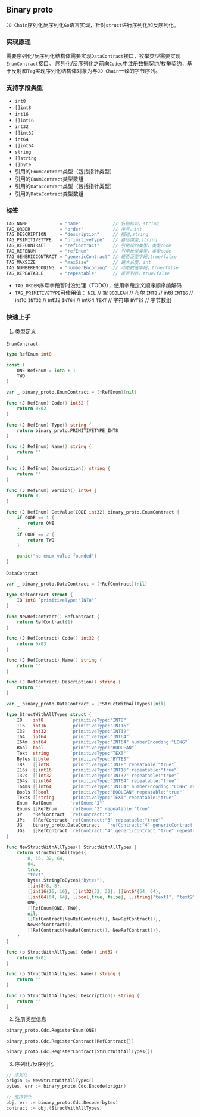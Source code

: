 ## Binary proto

`JD Chain`序列化反序列化`Go`语言实现，针对`struct`进行序列化和反序列化。

### 实现原理

需要序列化/反序列化结构体需要实现`DataContract`接口，枚举类型需要实现`EnumContract`接口。
序列化/反序列化之前向`Codec`中注册数据契约/枚举契约，基于反射和`Tag`实现序列化结构体对象为与`JD Chain`一致的字节序列。

### 支持字段类型

- `int8`
- `[]int8`
- `int16`
- `[]int16`
- `int32`
- `[]int32`
- `int64`
- `[]int64`
- `string`
- `[]string`
- `[]byte`
- 引用的`EnumContract`类型（包括指针类型）
- 引用的`EnumContract`类型数组
- 引用的`DataContract`类型（包括指针类型）
- 引用的`DataContract`类型数组

### 标签

```go
TAG_NAME            = "name"            // 名称标识，string
TAG_ORDER           = "order"           // 序号，int
TAG_DESCRIPTION     = "description"     // 描述,string
TAG_PRIMITIVETYPE   = "primitiveType"   // 基础类型,string
TAG_REFCONTRACT     = "refContract"     // 引用契约类型，类型code
TAG_REFENUM         = "refEnum"         // 引用枚举类型，类型code
TAG_GENERICCONTRACT = "genericContract" // 是否泛型字段,true/false
TAG_MAXSIZE         = "maxSize"         // 最大长度，int
TAG_NUMBERENCODING  = "numberEncoding"  // 动态数值字段，true/false
TAG_REPEATABLE      = "repeatable"      // 是否列表，true/false
```

- `TAG_ORDER`序号字段暂时没处理（TODO），使用字段定义顺序顺序编解码
- `TAG_PRIMITIVETYPE`可使用值：
`NIL`     // 空
`BOOLEAN` // 布尔
`INT8`    // int8
`INT16`   // int16
`INT32`   // int32
`INT64`   // int64
`TEXT`    // 字符串
`BYTES`   // 字节数组

### 快速上手

1. 类型定义

`EnumContract`:
```go
type RefEnum int8

const (
	ONE RefEnum = iota + 1
	TWO
)

var _ binary_proto.EnumContract = (*RefEnum)(nil)

func (J RefEnum) Code() int32 {
	return 0x02
}

func (J RefEnum) Type() string {
	return binary_proto.PRIMITIVETYPE_INT8
}

func (J RefEnum) Name() string {
	return ""
}

func (J RefEnum) Description() string {
	return ""
}

func (J RefEnum) Version() int64 {
	return 0
}

func (J RefEnum) GetValue(CODE int32) binary_proto.EnumContract {
	if CODE == 1 {
		return ONE
	}
	if CODE == 2 {
		return TWO
	}

	panic("no enum value founded")
}

```

`DataContract`:
```go
var _ binary_proto.DataContract = (*RefContract)(nil)

type RefContract struct {
	I8 int8 `primitiveType:"INT8"`
}

func NewRefContract() RefContract {
	return RefContract{1}
}

func (J RefContract) Code() int32 {
	return 0x03
}

func (J RefContract) Name() string {
	return ""
}

func (J RefContract) Description() string {
	return ""
}
```

```go
var _ binary_proto.DataContract = (*StructWithAllTypes)(nil)

type StructWithAllTypes struct {
	I8    int8          `primitiveType:"INT8"`
	I16   int16         `primitiveType:"INT16"`
	I32   int32         `primitiveType:"INT32"`
	I64   int64         `primitiveType:"INT64"`
	I64m  int64         `primitiveType:"INT64" numberEncoding:"LONG"`
	Bool  bool          `primitiveType:"BOOLEAN"`
	Text  string        `primitiveType:"TEXT"`
	Bytes []byte        `primitiveType:"BYTES"`
	I8s   []int8        `primitiveType:"INT8" repeatable:"true"`
	I16s  []int16       `primitiveType:"INT16" repeatable:"true"`
	I32s  []int32       `primitiveType:"INT32" repeatable:"true"`
	I64s  []int64       `primitiveType:"INT64" repeatable:"true"`
	I64ms []int64       `primitiveType:"INT64" numberEncoding:"LONG" repeatable:"true" numberEncoding:"LONG"`
	Bools []bool        `primitiveType:"BOOLEAN" repeatable:"true"`
	Texts []string      `primitiveType:"TEXT" repeatable:"true"`
	Enum  RefEnum       `refEnum:"2"`
	Enums []RefEnum     `refEnum:"2" repeatable:"true"`
	JP    *RefContract  `refContract:"3"`
	JPs   []RefContract `refContract:"3" repeatable:"true"`
	JG    binary_proto.DataContract   `refContract:"4" genericContract:"true"`
	JGs   []RefContract `refContract:"4" genericContract:"true" repeatable:"true"`
}

func NewStructWithAllTypes() StructWithAllTypes {
	return StructWithAllTypes{
		8, 16, 32, 64,
		64,
		true,
		"text",
		bytes.StringToBytes("bytes"),
		[]int8{8, 8},
		[]int16{16, 16}, []int32{32, 32}, []int64{64, 64},
		[]int64{64, 64}, []bool{true, false}, []string{"text1", "text2"},
		ONE,
		[]RefEnum{ONE, TWO},
		nil,
		[]RefContract{NewRefContract(), NewRefContract()},
		NewRefContract(),
		[]RefContract{NewRefContract(), NewRefContract()},
	}
}

func (p StructWithAllTypes) Code() int32 {
	return 0x01
}

func (p StructWithAllTypes) Name() string {
	return ""
}

func (p StructWithAllTypes) Description() string {
	return ""
}
```

2. 注册类型信息

```go
binary_proto.Cdc.RegisterEnum(ONE)

binary_proto.Cdc.RegisterContract(RefContract{})

binary_proto.Cdc.RegisterContract(StructWithAllTypes{})
```

3. 序列化/反序列化
```go
// 序列化
origin := NewStructWithAllTypes()
bytes, err := binary_proto.Cdc.Encode(origin)

// 反序列化
obj, err := binary_proto.Cdc.Decode(bytes)
contract := obj.(StructWithAllTypes)
```